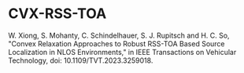 # CVX-RSS-TOA
W. Xiong, S. Mohanty, C. Schindelhauer, S. J. Rupitsch and H. C. So, "Convex Relaxation Approaches to Robust RSS-TOA Based Source Localization in NLOS Environments," in IEEE Transactions on Vehicular Technology, doi: 10.1109/TVT.2023.3259018.
